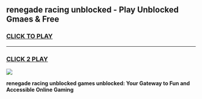 
## renegade racing unblocked - Play Unblocked Gmaes & Free
<h3>
<a href="https://news.freeplayer.one?title=renegade_racing_unblocked&ref=23F">CLICK TO PLAY</a></h3>
<hr>

<h3>
<a href="https://news.freeplayer.one?title=renegade_racing_unblocked&ref=23F">CLICK 2 PLAY</a>
  
</h3>

<a href="https://news.freeplayer.one?title=renegade_racing_unblocked&ref=23F/"><img src="https://clearcache.store/games.png"></a>


**renegade racing unblocked games unblocked: Your Gateway to Fun and Accessible Online Gaming**
